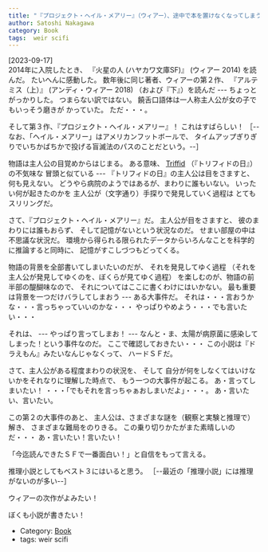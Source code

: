 ```yaml
---
title: "『プロジェクト・ヘイル・メアリー』（ウィアー）、途中で本を置けなくなってしまう！ ---いままで読んだＳＦのうちのベスト中のベストだ！"
author: Satoshi Nakagawa
category: Book
tags:  weir scifi
---
```


[2023-09-17]  
 2014年に入院したとき、
『火星の人 (ハヤカワ文庫SF)』
(ウィアー 2014) を読んだ。
たいへんに感動した。
数年後に同じ著者、ウィアーの第２作、
『アルテミス（上）』
(アンディ・ウィアー 2018)
（および『下』）を読んだ --- ちょっとがっかりした。
つまらない訳ではない。
饒舌口語体は一人称主人公が女の子でもいっそう磨きが
かっていた。
ただ・・・。

 そして第３作、『プロジェクト・ヘイル・メアリー』！
これはすばらしい！
［--なお、「ヘイル・メアリー」はアメリカンフットボールで、
タイムアップぎりぎりでいちかばちかで投げる盲滅法のパスのことだという。--］

 物語は主人公の目覚めからはじまる。
ある意味、
[Triffid](https://en.wikipedia.org/wiki/Triffid) （『トリフィドの日』）の不気味な
冒頭と似ている ---
『トリフィドの日』の主人公は目をさますと、
何も見えない。
どうやら病院のようではあるが、まわりに誰もいない。
いったい何が起きたのかを
主人公が（文字通り）手探りで発見していく過程は
とてもスリリングだ。

 さて、『プロジェクト・ヘイル・メアリー』だ。
主人公が目をさますと、
彼のまわりには誰もおらず、
そして記憶がないという状況なのだ。
せまい部屋の中は不思議な状況だ。
環境から得られる限られたデータからいろんなことを科学的に推論すると同時に、
記憶がすこしづつもどってくる。

 物語の背景を全部書いてしまいたいのだが、
それを発見してゆく過程
（それを主人公が発見してゆくのを、ぼくらが見てゆく過程）
を楽しむのが、物語の前半部の醍醐味なので、
それについてはここに書くわけにはいかない。
最も重要は背景を一つだけバラしてしまおう ---
ある大事件だ。
それは・・・言おうかな・・・言っちゃっていいのかな・・・
やっぱりやめよう・・・でも言いたい・・・

 それは、
--- やっぱり言ってしまお！ ---
なんと・ま、太陽が病原菌に感染してしまった！という事件なのだ。
ここで確認しておきたい・・・
この小説は『ドラえもん』みたいなんじゃなくって、
ハードＳＦだ。

 さて、主人公がある程度まわりの状況を、
そして
自分が何をしなくてはいけないかをそれなりに理解した時点で、
もう一つの大事件が起こる。
あ・言ってしまいたい！
・・・「でもそれを言っちゃぁおしまいだよ」・・・。
あ・言いたい、言いたい。

 この第２の大事件のあと、
主人公は、さまざまな謎を（観察と実験と推理で）解き、
さまざまな難局をのりきる。
この乗り切りかたがまた素晴しいのだ・・・
あ・言いたい！言いたい！

 「今迄読んできたＳＦで一番面白い！」と自信をもって言える。

 推理小説としてもベスト３にはいると思う。
［--最近の「推理小説」には推理がないのが多い--］

 ウィアーの次作がよみたい！

 ぼくも小説が書きたい！

- Category: [Book](categories.html#Book)
- tags:  weir scifi
